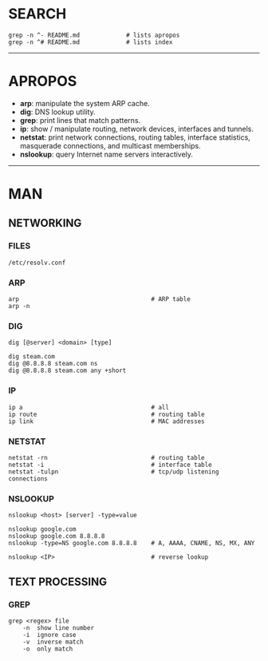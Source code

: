# SEARCH

```
grep -n ^- README.md             # lists apropos
grep -n ^# README.md             # lists index
```

--------------------------------------------------------------------------------

# APROPOS

- **arp**: manipulate the system ARP cache.
- **dig**: DNS lookup utility.
- **grep**: print lines that match patterns.
- **ip**: show / manipulate routing, network devices, interfaces and tunnels.
- **netstat**: print network connections, routing tables, interface statistics, 
  masquerade connections, and multicast memberships.
- **nslookup**: query Internet name servers interactively.

--------------------------------------------------------------------------------

# MAN

## NETWORKING

### FILES

```
/etc/resolv.conf
```

### ARP

```
arp                                     # ARP table
arp -n
```

### DIG

```
dig [@server] <domain> [type]

dig steam.com
dig @8.8.8.8 steam.com ns
dig @8.8.8.8 steam.com any +short
```

### IP

```
ip a                                    # all
ip route                                # routing table
ip link                                 # MAC addresses
```

### NETSTAT

```
netstat -rn                             # routing table
netstat -i                              # interface table
netstat -tulpn                          # tcp/udp listening connections 
```

### NSLOOKUP

```
nslookup <host> [server] -type=value

nslookup google.com
nslookup google.com 8.8.8.8
nslookup -type=NS google.com 8.8.8.8    # A, AAAA, CNAME, NS, MX, ANY

nslookup <IP>                           # reverse lookup
```

## TEXT PROCESSING

### GREP

```
grep <regex> file
    -n  show line number
    -i  ignore case
    -v  inverse match
    -o  only match
```
